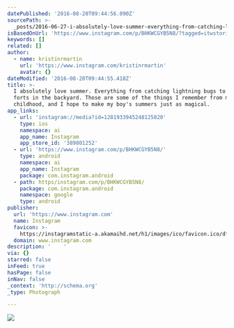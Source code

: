 ```yaml
---
datePublished: '2016-08-20T09:44:56.090Z'
sourcePath: >-
  _posts/2016-06-27-i-absolutely-love-summer-everything-from-catching-lightning.md
isBasedOnUrl: 'https://www.instagram.com/p/BHKWCGYB5N8/?tagged=itwstories'
keywords: []
related: []
author:
  - name: kristinrmartin
    url: 'https://www.instagram.com/kristinrmartin'
    avatar: {}
dateModified: '2016-08-20T09:44:55.418Z'
title: >-
  I absolutely love summer. Everything from catching lightning bugs to building
  forts in the backyard. Those are some of the things I remember from my
  childhood, and I hope to make my boy's summers just as magical.
app_links:
  - url: 'instagram://media?id=1281933945248125820'
    type: ios
    namespace: ai
    app_name: Instagram
    app_store_id: '389801252'
  - url: 'https://www.instagram.com/p/BHKWCGYB5N8/'
    type: android
    namespace: ai
    app_name: Instagram
    package: com.instagram.android
  - path: https/instagram.com/p/BHKWCGYB5N8/
    package: com.instagram.android
    namespace: google
    type: android
publisher:
  url: 'https://www.instagram.com'
  name: Instagram
  favicon: >-
    https://instagramstatic-a.akamaihd.net/h1/images/ico/favicon.ico/dfa85bb1fd63.ico
  domain: www.instagram.com
description: '    '
via: {}
starred: false
inFeed: true
hasPage: false
inNav: false
_context: 'http://schema.org'
_type: Photograph

---
```

![    ](https://imgflo.herokuapp.com/graph/vahj1ThiexotieMo/ab0c418835ebaf9567cc4bbcc53ff346/noop.jpg?input=https%3A%2F%2Fscontent.cdninstagram.com%2Ft51.2885-15%2Fs640x640%2Fsh0.08%2Fe35%2F13473349_297685753905256_1207224480_n.jpg%3Fig_cache_key%3DMTI4MTkzMzk0NTI0ODEyNTgyMA%253D%253D.2)